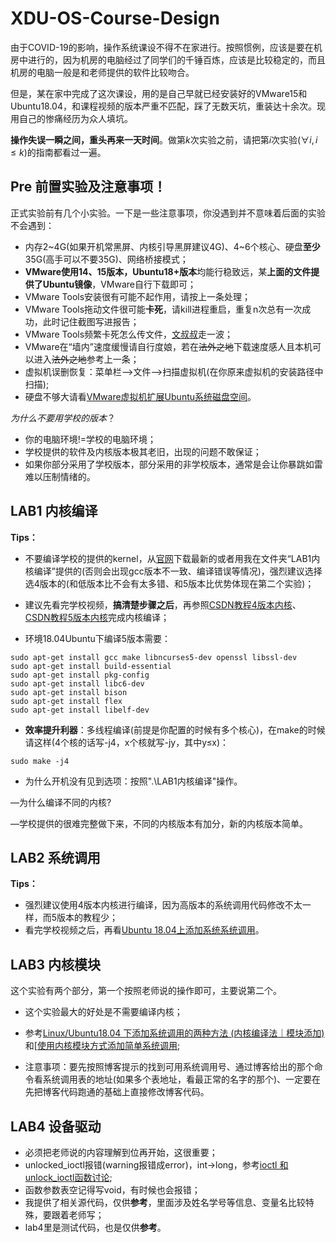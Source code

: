 # XDU-OS-Course-Design

由于COVID-19的影响，操作系统课设不得不在家进行。按照惯例，应该是要在机房中进行的，因为机房的电脑经过了同学们的千锤百炼，应该是比较稳定的，而且机房的电脑一般是和老师提供的软件比较吻合。

但是，某在家中完成了这次课设，用的是自己早就已经安装好的VMware15和Ubuntu18.04，和课程视频的版本严重不匹配，踩了无数天坑，重装达十余次。现用自己的惨痛经历为众人填坑。

**操作失误一瞬之间，重头再来一天时间**。做第$k$次实验之前，请把第$i$次实验($\forall i, i\leqslant k$)的指南都看过一遍。

## Pre 前置实验及注意事项！

正式实验前有几个小实验。一下是一些注意事项，你没遇到并不意味着后面的实验不会遇到：

+ 内存2~4G(如果开机常黑屏、内核引导黑屏建议4G)、4~6个核心、硬盘**至少**35G(高手可以不要35G)、网络桥接模式；
+ **VMware使用14、15版本，Ubuntu18+版本**均能行稳致远，某**上面的文件提供了Ubuntu镜像**，VMware自行下载即可；
+ VMware Tools安装很有可能不起作用，请按上一条处理；
+ VMware Tools拖动文件很可能**卡死**，请kill进程重启，重复n次总有一次成功，此时记住截图写进报告；
+ VMware Tools频繁卡死怎么传文件，[文叔叔](https://www.wenshushu.cn/)走一波；
+ VMware在“墙内”速度缓慢请自行度娘，若在~~法外之地~~下载速度感人且本机可以进入~~法外之地~~参考上一条；
+ 虚拟机误删恢复：菜单栏—>文件—>扫描虚拟机(在你原来虚拟机的安装路径中扫描);
+ 硬盘不够大请看[VMware虚拟机扩展Ubuntu系统磁盘空间](https://blog.csdn.net/daemon_2017/article/details/80660372?utm_medium=distribute.pc_relevant.none-task-blog-BlogCommendFromMachineLearnPai2-2.nonecase&depth_1-utm_source=distribute.pc_relevant.none-task-blog-BlogCommendFromMachineLearnPai2-2.nonecase)。

*为什么不要用学校的版本*？

* 你的电脑环境!=学校的电脑环境；
* 学校提供的软件及内核版本极其老旧，出现的问题不敢保证；
* 如果你部分采用了学校版本，部分采用的非学校版本，通常是会让你暴跳如雷难以压制情绪的。

## LAB1 内核编译

**Tips：**

+ 不要编译学校的提供的kernel，从[官网](https://www.kernel.org)下载最新的或者用我在文件夹“LAB1内核编译”提供的(否则会出现gcc版本不一致、编译错误等情况)，强烈建议选择选4版本的(和低版本比不会有太多错、和5版本比优势体现在第二个实验)；
+ 建议先看完学校视频，**搞清楚步骤之后**，再参照[CSDN教程4版本内核](https://blog.csdn.net/weixin_44230408/article/details/88412348)、[CSDN教程5版本内核](https://blog.csdn.net/qq_36290650/article/details/83052315)完成内核编译；

+ 环境18.04Ubuntu下编译5版本需要：

```
sudo apt-get install gcc make libncurses5-dev openssl libssl-dev 
sudo apt-get install build-essential 
sudo apt-get install pkg-config
sudo apt-get install libc6-dev
sudo apt-get install bison
sudo apt-get install flex
sudo apt-get install libelf-dev
```

+ **效率提升利器**：多线程编译(前提是你配置的时候有多个核心)，在make的时候请这样(4个核的话写-j4，x个核就写-jy，其中y≤x)：

```
sudo make -j4
```

+ 为什么开机没有见到选项：按照".\LAB1内核编译"操作。

—为什么编译不同的内核?

—学校提供的很难完整做下来，不同的内核版本有加分，新的内核版本简单。

## LAB2 系统调用

**Tips：**

+ 强烈建议使用4版本内核进行编译，因为高版本的系统调用代码修改不太一样，而5版本的教程少；
+ 看完学校视频之后，再看[Ubuntu 18.04上添加系统系统调用](https://blog.csdn.net/qq_36290650/article/details/83184088)。

## LAB3 内核模块

这个实验有两个部分，第一个按照老师说的操作即可，主要说第二个。

+ 这个实验最大的好处是不需要编译内核；
+ 参考[Linux/Ubuntu18.04 下添加系统调用的两种方法 (内核编译法｜模块添加)](https://blog.csdn.net/egqawkq/article/details/88970390)和[[使用内核模块方式添加简单系统调用](http://blog.chinaunix.net/uid-27033491-id-3245321.html);

+ 注意事项：要先按照博客提示的找到可用系统调用号、通过博客给出的那个命令看系统调用表的地址(如果多个表地址，看最正常的名字的那个)、一定要在先把博客代码跑通的基础上直接修改博客代码。

## LAB4 设备驱动

+ 必须把老师说的内容理解到位再开始，这很重要；
+ unlocked_ioctl报错(warning报错成error)，int->long，参考[ioctl 和unlock_ioctl函数讨论](https://blog.csdn.net/punk_lover/article/details/19610643);
+ 函数参数表空记得写void，有时候也会报错；
+ 我提供了相关源代码，仅供**参考**，里面涉及姓名学号等信息、变量名比较特殊，要跟着老师写；
+ lab4里是测试代码，也是仅供**参考**。